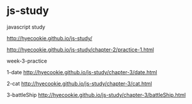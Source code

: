 # js-study
javascript study

http://hyecookie.github.io/js-study/

http://hyecookie.github.io/js-study/chapter-2/practice-1.html


week-3-practice

1-date
http://hyecookie.github.io/js-study/chapter-3/date.html

2-cat
http://hyecookie.github.io/js-study/chapter-3/cat.html


3-battleShip
http://hyecookie.github.io/js-study/chapter-3/battleShip.html

